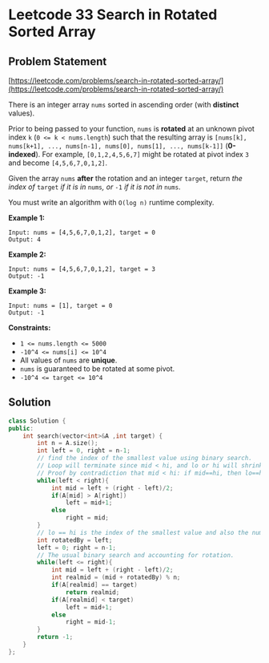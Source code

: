 # Leetcode 33 Search in Rotated Sorted Array

## Problem Statement

[https://leetcode.com/problems/search-in-rotated-sorted-array/](https://leetcode.com/problems/search-in-rotated-sorted-array/)

There is an integer array `nums` sorted in ascending order (with **distinct** values).

Prior to being passed to your function, `nums` is **rotated** at an unknown pivot index `k` (`0 <= k < nums.length`) such that the resulting array is `[nums[k], nums[k+1], ..., nums[n-1], nums[0], nums[1], ..., nums[k-1]]` (**0-indexed**). For example, `[0,1,2,4,5,6,7]` might be rotated at pivot index `3` and become `[4,5,6,7,0,1,2]`.

Given the array `nums` **after** the rotation and an integer `target`, return _the index of_ `target` _if it is in_ `nums`_, or_ `-1` _if it is not in_ `nums`.

You must write an algorithm with `O(log n)` runtime complexity.

**Example 1:**

```
Input: nums = [4,5,6,7,0,1,2], target = 0
Output: 4
```

**Example 2:**

```
Input: nums = [4,5,6,7,0,1,2], target = 3
Output: -1
```

**Example 3:**

```
Input: nums = [1], target = 0
Output: -1
```

**Constraints:**

* `1 <= nums.length <= 5000`
* `-10^4 <= nums[i] <= 10^4`
* All values of `nums` are **unique**.
* `nums` is guaranteed to be rotated at some pivot.
* `-10^4 <= target <= 10^4`

## Solution

```cpp
class Solution {
public:
    int search(vector<int>&A ,int target) {
        int n = A.size();
        int left = 0, right = n-1;
        // find the index of the smallest value using binary search.
        // Loop will terminate since mid < hi, and lo or hi will shrink by at least 1.
        // Proof by contradiction that mid < hi: if mid==hi, then lo==hi and loop would have been terminated.
        while(left < right){
            int mid = left + (right - left)/2;
            if(A[mid] > A[right]) 
                left = mid+1;
            else 
                right = mid;
        }
        // lo == hi is the index of the smallest value and also the number of places rotated.
        int rotatedBy = left;
        left = 0; right = n-1;
        // The usual binary search and accounting for rotation.
        while(left <= right){
            int mid = left + (right - left)/2;
            int realmid = (mid + rotatedBy) % n;
            if(A[realmid] == target)
                return realmid;
            if(A[realmid] < target)
                left = mid+1;
            else 
                right = mid-1;
        }
        return -1;
    }
};
```
